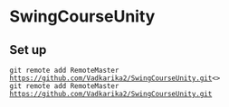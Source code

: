 # SwingCourseUnity
## Set up
<code>git remote add RemoteMaster https://github.com/Vadkarika2/SwingCourseUnity.git<\>
git remote add RemoteMaster https://github.com/Vadkarika2/SwingCourseUnity.git
